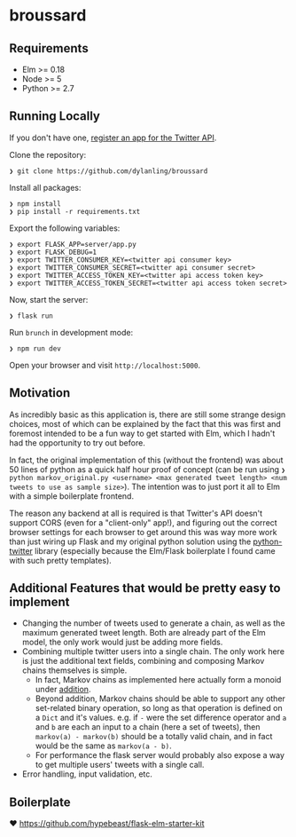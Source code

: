 # broussard

## Requirements

  * Elm >= 0.18
  * Node >= 5
  * Python >= 2.7

## Running Locally

If you don't have one, [register an app for the Twitter API](https://apps.twitter.com/).


Clone the repository:

```
❯ git clone https://github.com/dylanling/broussard
```

Install all packages:

```
❯ npm install
❯ pip install -r requirements.txt
```

Export the following variables:

```
❯ export FLASK_APP=server/app.py
❯ export FLASK_DEBUG=1
❯ export TWITTER_CONSUMER_KEY=<twitter api consumer key>
❯ export TWITTER_CONSUMER_SECRET=<twitter api consumer secret>
❯ export TWITTER_ACCESS_TOKEN_KEY=<twitter api access token key>
❯ export TWITTER_ACCESS_TOKEN_SECRET=<twitter api access token secret>
```

Now, start the server:

```
❯ flask run
```

Run `brunch` in development mode:

```
❯ npm run dev
```

Open your browser and visit `http://localhost:5000`.

## Motivation

As incredibly basic as this application is, there are still some strange design choices, most of which can be explained by the fact that this was first and foremost intended to be a fun way to get started with Elm, which I hadn't had the opportunity to try out before.

In fact, the original implementation of this (without the frontend) was about 50 lines of python as a quick half hour proof of concept (can be run using `❯ python markov_original.py <username> <max generated tweet length> <num tweets to use as sample size>`). The intention was to just port it all to Elm with a simple boilerplate frontend.

The reason any backend at all is required is that Twitter's API doesn't support CORS (even for a "client-only" app!), and figuring out the correct browser settings for each browser to get around this was way more work than just wiring up Flask and my original python solution using the [python-twitter](https://github.com/bear/python-twitter) library (especially because the Elm/Flask boilerplate I found came with such pretty templates).

## Additional Features that would be pretty easy to implement

- Changing the number of tweets used to generate a chain, as well as the maximum generated tweet length. Both are already part of the Elm model, the only work would just be adding more fields.
- Combining multiple twitter users into a single chain. The only work here is just the additional text fields, combining and composing Markov chains themselves is simple. 
  - In fact, Markov chains as implemented here actually form a monoid under [addition](https://github.com/dylanling/broussard/blob/master/app/elm/Markov.elm#L27). 
  - Beyond addition, Markov chains should be able to support any other set-related binary operation, so long as that operation is defined on a `Dict` and it's values. e.g. if `-` were the set difference operator and `a` and `b` are each an input to a chain (here a set of tweets), then `markov(a) - markov(b)` should be a totally valid chain, and in fact would be the same as `markov(a - b)`.
  - For performance the flask server would probably also expose a way to get multiple users' tweets with a single call.
- Error handling, input validation, etc.

## Boilerplate

:heart: https://github.com/hypebeast/flask-elm-starter-kit